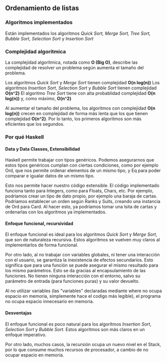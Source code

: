 ## Ordenamiento de listas

### Algoritmos implementados

Están implementados los algoritmos _Quick Sort, Merge Sort, Tree Sort, Bubble Sort, Selection Sort_ y _Insertion Sort_

### Complejidad algorítmica

La complejidad algorítmica, notada como **O (Big O)**, describe las complejidad de resolver un problema según aumenta el tamaño del problema.

Los algoritmos _Quick Sort_ y _Merge Sort_ tienen complejidad **O(n log(n))**
Los algoritmos _Insertion Sort_, _Selection Sort_ y _Bubble Sort_ tienen complejidad **O(n^2)**
El algoritmo _Tree Sort_ tiene con alta probablidad complejidad **O(n log(n))** y, como máximo, **O(n^2)**

Al aumentar el tamaño del problema, los algoritmos con complejidad **O(n log(n))** crecen en complejidad de forma más lenta que los que tienen complejidad **O(n^2)**. Por lo tanto, los primeros algoritmos son más eficientes que los segundos.

### Por qué Haskell

#### Data y Data Classes, Extensibilidad

Haskell permite trabajar con tipos genéricos. Podemos asegurarnos que estos tipos genéricos cumplan con ciertas condiciones, como por ejemplo Ord, que nos permite ordenar elementos de un mismo tipo, y Eq para poder comparar e igualar datos de un mismo tipo.

Esto nos permite hacer nuestro código extensible. El código implementado funciona tanto para Integers, como para Floats, Chars, etc.
Por ejemplo, podríamos crear un tipo de dato propio, por ejemplo una baraja de cartas.
Podríamos establecer un orden según Ranks y Suits, creando una instancia de Ord para Card. Al hacer esto, ya podríamos tomar una lsita de cartas y ordenarlas con los algoritmos ya implementados.


#### Enfoque funcional, recursividad

El enfoque funcional es ideal para los algoritmos _Quick Sort_ y _Merge Sort_, que son de naturaleza recursiva. Estos algoritmos se vuelven muy claros al implementarlos de forma funcional.

Por otro lado, al no trabajar con variables globales, ni tener una interacción con el usuario, se garantiza la inexistencia de efectos secundarios. Esto significa que para una función se puede asegurar el mismo resultado para los mismo parámetros. Esto se da gracias al encapsulamiento de las funciones. No tienen ninguna interacción con el entorno, salvo su parámetro de entrada (para funciones puras) y su valor devuelto.

Al no utilizar variables (las "variables" declaradas mediante where no ocupa espacio en memoria, simplemente hace el codigo más legible), el programa no ocupa espacio innecesario en memoria.

#### Desventajas

El enfoque funcional es poco natural para los algorítmos _Insertion Sort_, _Selection Sort_ y _Bubble Sort_. Estos algoritmos son más claros en un enfoque imperativo.

Por otro lado, muchos casos, la recursión ocupa un nuevo nivel en el Stack, por lo que consume muchos recursos de procesador, a cambio de no ocupar espacio en memoria.
